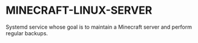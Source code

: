 # MINECRAFT-LINUX-SERVER
Systemd service whose goal is to maintain a Minecraft server and perform regular backups.
